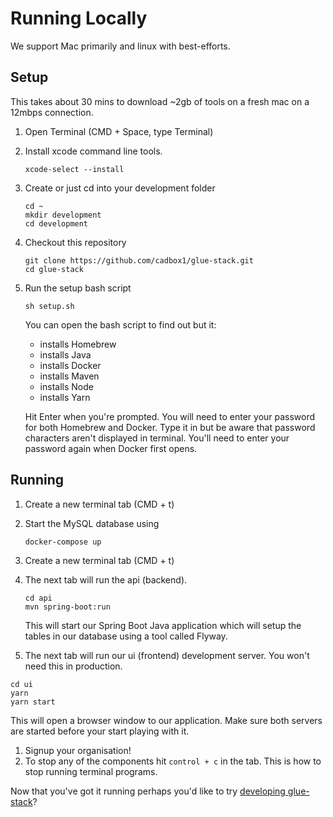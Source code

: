 # Running Locally

We support Mac primarily and linux with best-efforts.

## Setup

This takes about 30 mins to download ~2gb of tools on a fresh mac on a 12mbps connection.

1. Open Terminal \(CMD + Space, type Terminal\)
2. Install xcode command line tools.

   ```text
   xcode-select --install
   ```

3. Create or just cd into your development folder

   ```text
   cd ~
   mkdir development
   cd development
   ```

4. Checkout this repository

   ```text
   git clone https://github.com/cadbox1/glue-stack.git
   cd glue-stack
   ```

5. Run the setup bash script

   ```text
   sh setup.sh
   ```

   You can open the bash script to find out but it:

   * installs Homebrew
   * installs Java
   * installs Docker
   * installs Maven
   * installs Node
   * installs Yarn

   Hit Enter when you're prompted. You will need to enter your password for both Homebrew and Docker. Type it in but be aware that password characters aren't displayed in terminal. You'll need to enter your password again when Docker first opens.

## Running

1. Create a new terminal tab \(CMD + t\)
2. Start the MySQL database using

   ```text
   docker-compose up
   ```

3. Create a new terminal tab \(CMD + t\)
4. The next tab will run the api \(backend\).

   ```text
   cd api
   mvn spring-boot:run
   ```

   This will start our Spring Boot Java application which will setup the tables in our database using a tool called Flyway.

5. The next tab will run our ui \(frontend\) development server. You won't need this in production.

```text
cd ui
yarn
yarn start
```

This will open a browser window to our application. Make sure both servers are started before your start playing with it.

1. Signup your organisation!
2. To stop any of the components hit `control + c` in the tab. This is how to stop running terminal programs.

Now that you've got it running perhaps you'd like to try [developing glue-stack](developmentprocess-tasks.md)?

